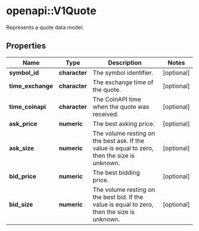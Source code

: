 # openapi::V1Quote

Represents a quote data model.

## Properties
Name | Type | Description | Notes
------------ | ------------- | ------------- | -------------
**symbol_id** | **character** | The symbol identifier. | [optional] 
**time_exchange** | **character** | The exchange time of the quote. | [optional] 
**time_coinapi** | **character** | The CoinAPI time when the quote was received. | [optional] 
**ask_price** | **numeric** | The best asking price. | [optional] 
**ask_size** | **numeric** | The volume resting on the best ask. If the value is equal to zero, then the size is unknown. | [optional] 
**bid_price** | **numeric** | The best bidding price. | [optional] 
**bid_size** | **numeric** | The volume resting on the best bid. If the value is equal to zero, then the size is unknown. | [optional] 


